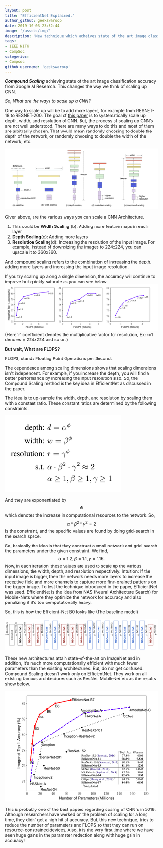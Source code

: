 ```yaml
---
layout: post
title: "EfficientNet Explained."
author_github: geekswaroop
date: 2019-10-03 23:32:44
image: '/assets/img/'
description: 'New technique which acheives state of the art image classification accuracy'
tags:
- IEEE NITK
- CompSoc
categories:
- Compsoc
github_username: 'geekswaroop'
---
```

***Compound Scaling***  achieving state of the art image classification accuracy from Google AI Research. This changes the way we think of scaling up CNN.

*So, What are the ways to scale up a CNN?*

One way to scale up will be to add more layers, for example from RESNET-18 to RESNET-200. The goal of [this paper](https://arxiv.org/abs/1905.11946) is to systematically scale up depth, width, and resolution of CNN. But, the process of scaling up CNN’s are not well understood. There are many ways to do this and most of them are arbitrarily chosen. That would mean randomly choosing to double the depth of the network, or randomly choosing to double the width of the network, etc.

![Various Scaling](/blog_src/assets/img/efficientnet/VariousScaling.png)

Given above, are the various ways you can scale a CNN Architecture.

1. This could be **Width Scaling** (b): Adding more feature maps in each layer
2. **Depth Scaling**(c): Adding more layers 
3. **Resolution Scaling**(d): Increasing the resolution of the input image. For example, instead of downsizing the images to 224x224, you can upscale it to 360x360.

And compound scaling refers to the combination of increasing the depth, adding more layers and increasing the input image resolution.

If you try scaling up along a single dimension, the accuracy will continue to improve but quickly saturate as you can see below.
![FLOPS](/blog_src/assets/img/efficientnet/FLOPS.png)
(Here ‘r’ coefficient denotes the multiplicative factor for resolution, Ex: r=1 denotes = 224x224 and so on.)

**But wait, What are FLOPS?**

FLOPS, stands Floating Point Operations per Second.

The dependence among scaling dimensions shows that scaling dimensions isn't independent. For example, if you increase the depth, you will find a better performance by increasing the input resolution also.
So, the Compound Scaling method is the key idea in EfficientNet as discussed in the paper. 

 The idea is to up-sample the width, depth, and resolution by scaling them with a constant ratio. These constant ratios are determined by the following constraints.

![Flops Relation](/blog_src/assets/img/efficientnet/FlopsRelation.png)



And they are exponentiated by 
$$
\Phi
$$
 which denotes the increase in computational resources to the network. So, 
$$
\alpha*\beta^2*\gamma^2 = 2
$$
 is the constraint, and the specific values are found by doing grid-search in the search space.

So, basically the idea is that they construct a small network and grid-search the parameters under the given constraint. We find, 
$$
\alpha=1.2, \beta=1.1, \gamma=1.16.
$$
Now, in each iteration, these values are used to scale up the various dimensions, the width, depth, and resolution respectively.
Intuition:
If the input image is bigger, then the network needs more layers to increase the receptive field and more channels to capture more fine-grained patterns on the bigger image.
To test the technique introduced in the paper, EfficientNet was used. EfficientNet is the idea from NAS (Neural Architecture Search) for Mobile-Nets where they optimize the network for accuracy and also penalizing if it's too computationally heavy. 

So, this is how the Efficient-Net B0 looks like (The baseline model)

![EfficientNet](/blog_src/assets/img/efficientnet/efficientnet.png)

These new architectures attain state-of-the-art on ImageNet and in addition, it’s much more computationally efficient with much fewer parameters than the existing Architectures.
But, do not get confused. Compound Scaling doesn’t work only on EfficientNet. They work on all exisiting famous architectures such as ResNet, MobileNet etc as the results show below.

![Results](/blog_src/assets/img/efficientnet/Results.png)

This is probably one of the best papers regarding scaling of CNN's in 2019. Although researchers have worked on the problem of scaling for a long time, they didn' get a high hit of accuracy. But, this new technique, tries to reduce the number of parameters and FLOPS so that they can run on resource-constrained devices. Also, it is the very first time where we have seen huge gains in the parameter reduction along with huge gain in accuracy!
